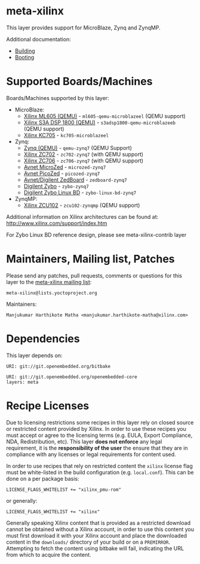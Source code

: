 meta-xilinx
===========

This layer provides support for MicroBlaze, Zynq and ZynqMP.

Additional documentation:

* [Building](README.building.md)
* [Booting](README.booting.md)

Supported Boards/Machines
=========================

Boards/Machines supported by this layer:

* MicroBlaze:
  * [Xilinx ML605 (QEMU)](conf/machine/ml605-qemu-microblazeel.conf) - `ml605-qemu-microblazeel` (QEMU support)
  * [Xilinx S3A DSP 1800 (QEMU)](conf/machine/s3adsp1800-qemu-microblazeeb.conf) - `s3adsp1800-qemu-microblazeeb` (QEMU support)
  * [Xilinx KC705](conf/machine/kc705-microblazeel.conf) - `kc705-microblazeel`
* Zynq:
  * [Zynq (QEMU)](conf/machine/qemu-zynq7.conf) - `qemu-zynq7` (QEMU Support)
  * [Xilinx ZC702](conf/machine/zc702-zynq7.conf) - `zc702-zynq7` (with QEMU support)
  * [Xilinx ZC706](conf/machine/zc706-zynq7.conf) - `zc706-zynq7` (with QEMU support)
  * [Avnet MicroZed](conf/machine/microzed-zynq7.conf) - `microzed-zynq7`
  * [Avnet PicoZed](conf/machine/picozed-zynq7.conf) - `picozed-zynq7`
  * [Avnet/Digilent ZedBoard](conf/machine/zedboard-zynq7.conf) - `zedboard-zynq7`
  * [Digilent Zybo](conf/machine/zybo-zynq7.conf) - `zybo-zynq7`
  * [Digilent Zybo Linux BD](conf/machine/zybo-linux-bd-zynq7.conf) - `zybo-linux-bd-zynq7`
* ZynqMP:
  * [Xilinx ZCU102](conf/machine/zcu102-zynqmp.conf) - `zcu102-zynqmp` (QEMU support)

Additional information on Xilinx architectures can be found at:
	http://www.xilinx.com/support/index.htm

For Zybo Linux BD reference design, please see meta-xilinx-contrib layer

Maintainers, Mailing list, Patches
==================================

Please send any patches, pull requests, comments or questions for this layer to
the [meta-xilinx mailing list](https://lists.yoctoproject.org/listinfo/meta-xilinx):

	meta-xilinx@lists.yoctoproject.org

Maintainers:

	Manjukumar Harthikote Matha <manjukumar.harthikote-matha@xilinx.com>

Dependencies
============

This layer depends on:

	URI: git://git.openembedded.org/bitbake

	URI: git://git.openembedded.org/openembedded-core
	layers: meta

Recipe Licenses
===============

Due to licensing restrictions some recipes in this layer rely on closed source
or restricted content provided by Xilinx. In order to use these recipes you must
accept or agree to the licensing terms (e.g. EULA, Export Compliance, NDA,
Redistribution, etc). This layer **does not enforce** any legal requirement, it
is the **responsibility of the user** the ensure that they are in compliance
with any licenses or legal requirements for content used.

In order to use recipes that rely on restricted content the `xilinx` license
flag must be white-listed in the build configuration (e.g. `local.conf`). This
can be done on a per package basis:

	LICENSE_FLAGS_WHITELIST += "xilinx_pmu-rom"

or generally:

	LICENSE_FLAGS_WHITELIST += "xilinx"

Generally speaking Xilinx content that is provided as a restricted download
cannot be obtained without a Xilinx account, in order to use this content you
must first download it with your Xilinx account and place the downloaded content
in the `downloads/` directory of your build or on a `PREMIRROR`. Attempting to
fetch the content using bitbake will fail, indicating the URL from which to
acquire the content.

